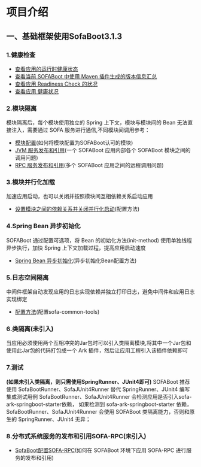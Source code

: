 # 项目介绍

## 一、基础框架使用SofaBoot3.1.3
### 1.健康检查
* [查看应用的运行时健康状态](http://localhost/actuator)
* [查看当前 SOFABoot 中使用 Maven 插件生成的版本信息汇总](http://localhost/actuator/versions)
* [查看应用 Readiness Check 的状况](http://localhost/actuator/readiness)
* [查看应用 健康状况](http://localhost/actuator/health)
### 2.模块隔离
模块隔离后，每个模块使用独立的 Spring 上下文，模块与模块间的 Bean 无法直接注入，需要通过 SOFA 服务进行通信,不同模块间调用参考：
* [模块配置](https://www.sofastack.tech/sofa-boot/docs/SOFABoot-Module)(如何将模块配置为SOFABoot认可的模块)
* [JVM 服务发布和引用](https://www.sofastack.tech/sofa-boot/docs/Module-Service)(一个 SOFABoot 应用内部各个 SOFABoot 模块之间的调用问题)
* [RPC 服务发布和引用](https://www.sofastack.tech/sofa-rpc/docs/Home)(多个 SOFABoot 应用之间的远程调用问题)
### 3.模块并行化加载
加速应用启动，也可以关闭并按照模块间互相依赖关系启动应用
* [设置模块之间的依赖关系并关闭并行化启动](https://www.sofastack.tech/sofa-boot/docs/parallel-start)(配置方法)
### 4.Spring Bean 异步初始化
SOFABoot 通过配置可选项，将 Bean 的初始化方法(init-method) 使用单独线程异步执行，加快 Spring 上下文加载过程，提高应用启动速度
* [Spring Bean 异步初始化](https://www.sofastack.tech/sofa-boot/docs/SpeedUpStartup)(异步初始化Bean配置方法)
### 5.日志空间隔离
中间件框架自动发现应用的日志实现依赖并独立打印日志，避免中间件和应用日志实现绑定
* [配置方法](https://github.com/alipay/sofa-common-tools)(配置sofa-common-tools)
### 6.类隔离(未引入)
当应用必须使用两个互相冲突的Jar包时可以引入类隔离模块,将其中一个Jar包和使用此Jar包的代码打包成一个 Ark 插件，然后让应用工程引入该插件依赖即可
### 7.测试
**(如果未引入类隔离，则只需使用SpringRunner、JUnit4即可)**
SOFABoot 推荐使用 SofaBootRunner、SofaJUnit4Runner 替代 SpringRunner、JUnit4 编写集成测试用例
SofaBootRunner、SofaJUnit4Runner 会检测应用是否引入sofa-ark-springboot-starter依赖，
如果检测到 sofa-ark-springboot-starter 依赖，
SofaBootRunner、SofaJUnit4Runner 会使用 SOFABoot 类隔离能力，否则和原生的 SpringRunner、JUnit4 无异；
### 8.分布式系统服务的发布和引用SOFA-RPC(未引入)
* [SofaBoot配置SOFA-RPC](https://www.sofastack.tech/sofa-rpc/docs/Getting-Started-with-SOFA-Boot)(如何在 SOFABoot 环境下应用 SOFA-RPC 进行服务的发布和引用)
